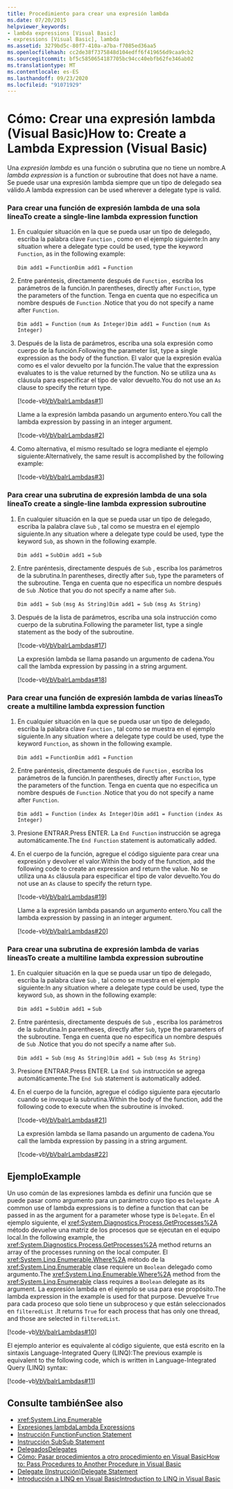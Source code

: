 ```yaml
---
title: Procedimiento para crear una expresión lambda
ms.date: 07/20/2015
helpviewer_keywords:
- lambda expressions [Visual Basic]
- expressions [Visual Basic], lambda
ms.assetid: 3279bd5c-80f7-410a-a7ba-f7085ed36aa5
ms.openlocfilehash: cc2de38f7375848d104edff6f419656d9caa9cb2
ms.sourcegitcommit: bf5c5850654187705bc94cc40ebfb62fe346ab02
ms.translationtype: MT
ms.contentlocale: es-ES
ms.lasthandoff: 09/23/2020
ms.locfileid: "91071929"
---
```

# <a name="how-to-create-a-lambda-expression-visual-basic"></a><span data-ttu-id="ddebb-102">Cómo: Crear una expresión lambda (Visual Basic)</span><span class="sxs-lookup"><span data-stu-id="ddebb-102">How to: Create a Lambda Expression (Visual Basic)</span></span>

<span data-ttu-id="ddebb-103">Una *expresión lambda* es una función o subrutina que no tiene un nombre.</span><span class="sxs-lookup"><span data-stu-id="ddebb-103">A *lambda expression* is a function or subroutine that does not have a name.</span></span> <span data-ttu-id="ddebb-104">Se puede usar una expresión lambda siempre que un tipo de delegado sea válido.</span><span class="sxs-lookup"><span data-stu-id="ddebb-104">A lambda expression can be used wherever a delegate type is valid.</span></span>  
  
### <a name="to-create-a-single-line-lambda-expression-function"></a><span data-ttu-id="ddebb-105">Para crear una función de expresión lambda de una sola línea</span><span class="sxs-lookup"><span data-stu-id="ddebb-105">To create a single-line lambda expression function</span></span>  
  
1. <span data-ttu-id="ddebb-106">En cualquier situación en la que se pueda usar un tipo de delegado, escriba la palabra clave `Function` , como en el ejemplo siguiente:</span><span class="sxs-lookup"><span data-stu-id="ddebb-106">In any situation where a delegate type could be used, type the keyword `Function`, as in the following example:</span></span>  
  
     <span data-ttu-id="ddebb-107">`Dim add1 =`   `Function`</span><span class="sxs-lookup"><span data-stu-id="ddebb-107">`Dim add1 =`   `Function`</span></span>  
  
2. <span data-ttu-id="ddebb-108">Entre paréntesis, directamente después de `Function` , escriba los parámetros de la función.</span><span class="sxs-lookup"><span data-stu-id="ddebb-108">In parentheses, directly after `Function`, type the parameters of the function.</span></span> <span data-ttu-id="ddebb-109">Tenga en cuenta que no especifica un nombre después de `Function` .</span><span class="sxs-lookup"><span data-stu-id="ddebb-109">Notice that you do not specify a name after `Function`.</span></span>  
  
     <span data-ttu-id="ddebb-110">`Dim add1 = Function`   `(num As Integer)`</span><span class="sxs-lookup"><span data-stu-id="ddebb-110">`Dim add1 = Function`   `(num As Integer)`</span></span>  
  
3. <span data-ttu-id="ddebb-111">Después de la lista de parámetros, escriba una sola expresión como cuerpo de la función.</span><span class="sxs-lookup"><span data-stu-id="ddebb-111">Following the parameter list, type a single expression as the body of the function.</span></span> <span data-ttu-id="ddebb-112">El valor que la expresión evalúa como es el valor devuelto por la función.</span><span class="sxs-lookup"><span data-stu-id="ddebb-112">The value that the expression evaluates to is the value returned by the function.</span></span> <span data-ttu-id="ddebb-113">No se utiliza una `As` cláusula para especificar el tipo de valor devuelto.</span><span class="sxs-lookup"><span data-stu-id="ddebb-113">You do not use an `As` clause to specify the return type.</span></span>  
  
     [!code-vb[VbVbalrLambdas#1](~/samples/snippets/visualbasic/VS_Snippets_VBCSharp/VbVbalrLambdas/VB/Class1.vb#1)]  
  
     <span data-ttu-id="ddebb-114">Llame a la expresión lambda pasando un argumento entero.</span><span class="sxs-lookup"><span data-stu-id="ddebb-114">You call the lambda expression by passing in an integer argument.</span></span>  
  
     [!code-vb[VbVbalrLambdas#2](~/samples/snippets/visualbasic/VS_Snippets_VBCSharp/VbVbalrLambdas/VB/Class1.vb#2)]  
  
4. <span data-ttu-id="ddebb-115">Como alternativa, el mismo resultado se logra mediante el ejemplo siguiente:</span><span class="sxs-lookup"><span data-stu-id="ddebb-115">Alternatively, the same result is accomplished by the following example:</span></span>  
  
     [!code-vb[VbVbalrLambdas#3](~/samples/snippets/visualbasic/VS_Snippets_VBCSharp/VbVbalrLambdas/VB/Class1.vb#3)]  
  
### <a name="to-create-a-single-line-lambda-expression-subroutine"></a><span data-ttu-id="ddebb-116">Para crear una subrutina de expresión lambda de una sola línea</span><span class="sxs-lookup"><span data-stu-id="ddebb-116">To create a single-line lambda expression subroutine</span></span>  
  
1. <span data-ttu-id="ddebb-117">En cualquier situación en la que se pueda usar un tipo de delegado, escriba la palabra clave `Sub` , tal como se muestra en el ejemplo siguiente.</span><span class="sxs-lookup"><span data-stu-id="ddebb-117">In any situation where a delegate type could be used, type the keyword `Sub`, as shown in the following example.</span></span>  
  
     <span data-ttu-id="ddebb-118">`Dim add1 =`   `Sub`</span><span class="sxs-lookup"><span data-stu-id="ddebb-118">`Dim add1 =`   `Sub`</span></span>  
  
2. <span data-ttu-id="ddebb-119">Entre paréntesis, directamente después de `Sub` , escriba los parámetros de la subrutina.</span><span class="sxs-lookup"><span data-stu-id="ddebb-119">In parentheses, directly after `Sub`, type the parameters of the subroutine.</span></span> <span data-ttu-id="ddebb-120">Tenga en cuenta que no especifica un nombre después de `Sub` .</span><span class="sxs-lookup"><span data-stu-id="ddebb-120">Notice that you do not specify a name after `Sub`.</span></span>  
  
     <span data-ttu-id="ddebb-121">`Dim add1 = Sub`   `(msg As String)`</span><span class="sxs-lookup"><span data-stu-id="ddebb-121">`Dim add1 = Sub`   `(msg As String)`</span></span>  
  
3. <span data-ttu-id="ddebb-122">Después de la lista de parámetros, escriba una sola instrucción como cuerpo de la subrutina.</span><span class="sxs-lookup"><span data-stu-id="ddebb-122">Following the parameter list, type a single statement as the body of the subroutine.</span></span>  
  
     [!code-vb[VbVbalrLambdas#17](~/samples/snippets/visualbasic/VS_Snippets_VBCSharp/VbVbalrLambdas/VB/Class1.vb#17)]  
  
     <span data-ttu-id="ddebb-123">La expresión lambda se llama pasando un argumento de cadena.</span><span class="sxs-lookup"><span data-stu-id="ddebb-123">You call the lambda expression by passing in a string argument.</span></span>  
  
     [!code-vb[VbVbalrLambdas#18](~/samples/snippets/visualbasic/VS_Snippets_VBCSharp/VbVbalrLambdas/VB/Class1.vb#18)]  
  
### <a name="to-create-a-multiline-lambda-expression-function"></a><span data-ttu-id="ddebb-124">Para crear una función de expresión lambda de varias líneas</span><span class="sxs-lookup"><span data-stu-id="ddebb-124">To create a multiline lambda expression function</span></span>  
  
1. <span data-ttu-id="ddebb-125">En cualquier situación en la que se pueda usar un tipo de delegado, escriba la palabra clave `Function` , tal como se muestra en el ejemplo siguiente.</span><span class="sxs-lookup"><span data-stu-id="ddebb-125">In any situation where a delegate type could be used, type the keyword `Function`, as shown in the following example.</span></span>  
  
     <span data-ttu-id="ddebb-126">`Dim add1 =`   `Function`</span><span class="sxs-lookup"><span data-stu-id="ddebb-126">`Dim add1 =`   `Function`</span></span>  
  
2. <span data-ttu-id="ddebb-127">Entre paréntesis, directamente después de `Function` , escriba los parámetros de la función.</span><span class="sxs-lookup"><span data-stu-id="ddebb-127">In parentheses, directly after `Function`, type the parameters of the function.</span></span> <span data-ttu-id="ddebb-128">Tenga en cuenta que no especifica un nombre después de `Function` .</span><span class="sxs-lookup"><span data-stu-id="ddebb-128">Notice that you do not specify a name after `Function`.</span></span>  
  
     <span data-ttu-id="ddebb-129">`Dim add1 = Function`   `(index As Integer)`</span><span class="sxs-lookup"><span data-stu-id="ddebb-129">`Dim add1 = Function`   `(index As Integer)`</span></span>  
  
3. <span data-ttu-id="ddebb-130">Presione ENTRAR.</span><span class="sxs-lookup"><span data-stu-id="ddebb-130">Press ENTER.</span></span> <span data-ttu-id="ddebb-131">La `End Function` instrucción se agrega automáticamente.</span><span class="sxs-lookup"><span data-stu-id="ddebb-131">The `End Function` statement is automatically added.</span></span>  
  
4. <span data-ttu-id="ddebb-132">En el cuerpo de la función, agregue el código siguiente para crear una expresión y devolver el valor.</span><span class="sxs-lookup"><span data-stu-id="ddebb-132">Within the body of the function, add the following code to create an expression and return the value.</span></span> <span data-ttu-id="ddebb-133">No se utiliza una `As` cláusula para especificar el tipo de valor devuelto.</span><span class="sxs-lookup"><span data-stu-id="ddebb-133">You do not use an `As` clause to specify the return type.</span></span>  
  
     [!code-vb[VbVbalrLambdas#19](~/samples/snippets/visualbasic/VS_Snippets_VBCSharp/VbVbalrLambdas/VB/Class1.vb#19)]  
  
     <span data-ttu-id="ddebb-134">Llame a la expresión lambda pasando un argumento entero.</span><span class="sxs-lookup"><span data-stu-id="ddebb-134">You call the lambda expression by passing in an integer argument.</span></span>  
  
     [!code-vb[VbVbalrLambdas#20](~/samples/snippets/visualbasic/VS_Snippets_VBCSharp/VbVbalrLambdas/VB/Class1.vb#20)]  
  
### <a name="to-create-a-multiline-lambda-expression-subroutine"></a><span data-ttu-id="ddebb-135">Para crear una subrutina de expresión lambda de varias líneas</span><span class="sxs-lookup"><span data-stu-id="ddebb-135">To create a multiline lambda expression subroutine</span></span>  
  
1. <span data-ttu-id="ddebb-136">En cualquier situación en la que se pueda usar un tipo de delegado, escriba la palabra clave `Sub` , tal como se muestra en el ejemplo siguiente:</span><span class="sxs-lookup"><span data-stu-id="ddebb-136">In any situation where a delegate type could be used, type the keyword `Sub`, as shown in the following example:</span></span>  
  
     <span data-ttu-id="ddebb-137">`Dim add1 =`   `Sub`</span><span class="sxs-lookup"><span data-stu-id="ddebb-137">`Dim add1 =`   `Sub`</span></span>  
  
2. <span data-ttu-id="ddebb-138">Entre paréntesis, directamente después de `Sub` , escriba los parámetros de la subrutina.</span><span class="sxs-lookup"><span data-stu-id="ddebb-138">In parentheses, directly after `Sub`, type the parameters of the subroutine.</span></span> <span data-ttu-id="ddebb-139">Tenga en cuenta que no especifica un nombre después de `Sub` .</span><span class="sxs-lookup"><span data-stu-id="ddebb-139">Notice that you do not specify a name after `Sub`.</span></span>  
  
     <span data-ttu-id="ddebb-140">`Dim add1 = Sub`  `(msg As String)`</span><span class="sxs-lookup"><span data-stu-id="ddebb-140">`Dim add1 = Sub`  `(msg As String)`</span></span>  
  
3. <span data-ttu-id="ddebb-141">Presione ENTRAR.</span><span class="sxs-lookup"><span data-stu-id="ddebb-141">Press ENTER.</span></span> <span data-ttu-id="ddebb-142">La `End Sub` instrucción se agrega automáticamente.</span><span class="sxs-lookup"><span data-stu-id="ddebb-142">The `End Sub` statement is automatically added.</span></span>  
  
4. <span data-ttu-id="ddebb-143">En el cuerpo de la función, agregue el código siguiente para ejecutarlo cuando se invoque la subrutina.</span><span class="sxs-lookup"><span data-stu-id="ddebb-143">Within the body of the function, add the following code to execute when the subroutine is invoked.</span></span>  
  
     [!code-vb[VbVbalrLambdas#21](~/samples/snippets/visualbasic/VS_Snippets_VBCSharp/VbVbalrLambdas/VB/Class1.vb#21)]  
  
     <span data-ttu-id="ddebb-144">La expresión lambda se llama pasando un argumento de cadena.</span><span class="sxs-lookup"><span data-stu-id="ddebb-144">You call the lambda expression by passing in a string argument.</span></span>  
  
     [!code-vb[VbVbalrLambdas#22](~/samples/snippets/visualbasic/VS_Snippets_VBCSharp/VbVbalrLambdas/VB/Class1.vb#22)]  
  
## <a name="example"></a><span data-ttu-id="ddebb-145">Ejemplo</span><span class="sxs-lookup"><span data-stu-id="ddebb-145">Example</span></span>  

 <span data-ttu-id="ddebb-146">Un uso común de las expresiones lambda es definir una función que se puede pasar como argumento para un parámetro cuyo tipo es `Delegate` .</span><span class="sxs-lookup"><span data-stu-id="ddebb-146">A common use of lambda expressions is to define a function that can be passed in as the argument for a parameter whose type is `Delegate`.</span></span> <span data-ttu-id="ddebb-147">En el ejemplo siguiente, el <xref:System.Diagnostics.Process.GetProcesses%2A> método devuelve una matriz de los procesos que se ejecutan en el equipo local.</span><span class="sxs-lookup"><span data-stu-id="ddebb-147">In the following example, the <xref:System.Diagnostics.Process.GetProcesses%2A> method returns an array of the processes running on the local computer.</span></span> <span data-ttu-id="ddebb-148">El <xref:System.Linq.Enumerable.Where%2A> método de la <xref:System.Linq.Enumerable> clase requiere un `Boolean` delegado como argumento.</span><span class="sxs-lookup"><span data-stu-id="ddebb-148">The <xref:System.Linq.Enumerable.Where%2A> method from the <xref:System.Linq.Enumerable> class requires a `Boolean` delegate as its argument.</span></span> <span data-ttu-id="ddebb-149">La expresión lambda en el ejemplo se usa para ese propósito.</span><span class="sxs-lookup"><span data-stu-id="ddebb-149">The lambda expression in the example is used for that purpose.</span></span> <span data-ttu-id="ddebb-150">Devuelve `True` para cada proceso que solo tiene un subproceso y que están seleccionados en `filteredList` .</span><span class="sxs-lookup"><span data-stu-id="ddebb-150">It returns `True` for each process that has only one thread, and those are selected in `filteredList`.</span></span>  
  
 [!code-vb[VbVbalrLambdas#10](~/samples/snippets/visualbasic/VS_Snippets_VBCSharp/VbVbalrLambdas/VB/Class4.vb#10)]  
  
 <span data-ttu-id="ddebb-151">El ejemplo anterior es equivalente al código siguiente, que está escrito en la sintaxis Language-Integrated Query (LINQ):</span><span class="sxs-lookup"><span data-stu-id="ddebb-151">The previous example is equivalent to the following code, which is written in Language-Integrated Query (LINQ) syntax:</span></span>  
  
 [!code-vb[VbVbalrLambdas#11](~/samples/snippets/visualbasic/VS_Snippets_VBCSharp/VbVbalrLambdas/VB/Class5.vb#11)]  
  
## <a name="see-also"></a><span data-ttu-id="ddebb-152">Consulte también</span><span class="sxs-lookup"><span data-stu-id="ddebb-152">See also</span></span>

- <xref:System.Linq.Enumerable>
- [<span data-ttu-id="ddebb-153">Expresiones lambda</span><span class="sxs-lookup"><span data-stu-id="ddebb-153">Lambda Expressions</span></span>](./lambda-expressions.md)
- [<span data-ttu-id="ddebb-154">Instrucción Function</span><span class="sxs-lookup"><span data-stu-id="ddebb-154">Function Statement</span></span>](../../../language-reference/statements/function-statement.md)
- [<span data-ttu-id="ddebb-155">Instrucción Sub</span><span class="sxs-lookup"><span data-stu-id="ddebb-155">Sub Statement</span></span>](../../../language-reference/statements/sub-statement.md)
- [<span data-ttu-id="ddebb-156">Delegados</span><span class="sxs-lookup"><span data-stu-id="ddebb-156">Delegates</span></span>](../delegates/index.md)
- [<span data-ttu-id="ddebb-157">Cómo: Pasar procedimientos a otro procedimiento en Visual Basic</span><span class="sxs-lookup"><span data-stu-id="ddebb-157">How to: Pass Procedures to Another Procedure in Visual Basic</span></span>](../delegates/how-to-pass-procedures-to-another-procedure.md)
- [<span data-ttu-id="ddebb-158">Delegate (Instrucción)</span><span class="sxs-lookup"><span data-stu-id="ddebb-158">Delegate Statement</span></span>](../../../language-reference/statements/delegate-statement.md)
- [<span data-ttu-id="ddebb-159">Introducción a LINQ en Visual Basic</span><span class="sxs-lookup"><span data-stu-id="ddebb-159">Introduction to LINQ in Visual Basic</span></span>](../linq/introduction-to-linq.md)
